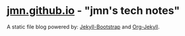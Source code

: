 # [jmn.github.io] - "jmn's tech notes"
A static file blog powered by: [Jekyll-Bootstrap] and [Org-Jekyll].


[jmn.github.io]: http://jmn.github.io
[Jekyll-Bootstrap]: http://jekyllbootstrap.com
[Org-Jekyll]: http://juanreyero.com/open/org-jekyll
